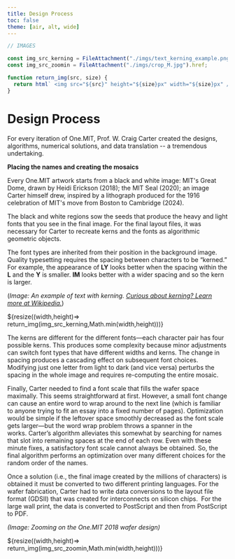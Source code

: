 ```yaml
---
title: Design Process
toc: false
theme: [air, alt, wide]
---
```


<style>
  
.img-container {
  text-align: center;
}

.img-container img {
  position: absolute;
  left:50%;
  transform: translateX(-50%);
}
  
</style>

```js
// IMAGES

const img_src_kerning = FileAttachment("./imgs/text_kerning_example.png").href;
const img_src_zoomin = FileAttachment("./imgs/crop_M.jpg").href;

function return_img(src, size) {
  return html` <img src="${src}" height="${size}px" width="${size}px" /> `;
}
```

<div class= "grid grid-cols-2">
  <div class="card">
    <h1> Design Process  </h1>
    
For every iteration of One.MIT, Prof. W. Craig Carter created the designs, algorithms, numerical solutions, and data translation -- a tremendous undertaking.

**Placing the names and creating the mosaics**

Every One.MIT artwork starts from a black and white image: MIT's Great Dome, drawn by Heidi Erickson (2018); the MIT Seal (2020); an image Carter himself drew, inspired by a lithograph produced for the 1916 celebration of MIT's move from Boston to Cambridge (2024).

The black and white regions sow the seeds that produce the heavy and light fonts that you see in the final image. For the final layout files, it was necessary for Carter to recreate kerns and the fonts as algorithmic geometric objects.

The font types are inherited from their position in the background image. Quality typesetting requires the spacing between characters to be “kerned.” For example, the appearance of **LY** looks better when the spacing within the **L** and the **Y** is smaller. **IM** looks better with a wider spacing and so the kern is larger.

(_Image: An example of text with kerning. <a href="https://en.wikipedia.org/wiki/Kerning">Curious about kerning? Learn more at Wikipedia.</a>_)

  </div>

  <div class="card">
    ${resize((width,height)=> return_img(img_src_kerning,Math.min(width,height)))}
  </div>

  <div class="card">

The kerns are different for the different fonts—each character pair has four possible kerns. This produces some complexity because minor adjustments can switch font types that have different widths and kerns. The change in spacing produces a cascading effect on subsequent font choices. Modifying just one letter from light to dark (and vice versa) perturbs the spacing in the whole image and requires re-computing the entire mosaic.

Finally, Carter needed to find a font scale that fills the wafer space maximally. This seems straightforward at first. However, a small font change can cause an entire word to wrap around to the next line (which is familiar to anyone trying to fit an essay into a fixed number of pages). Optimization would be simple if the leftover space smoothly decreased as the font scale gets larger—but the word wrap problem throws a spanner in the works. Carter’s algorithm alleviates this somewhat by searching for names that slot into remaining spaces at the end of each row. Even with these minute fixes, a satisfactory font scale cannot always be obtained. So, the final algorithm performs an optimization over many different choices for the random order of the names.

Once a solution (i.e., the final image created by the millions of characters) is obtained it must be converted to two different printing languages. For the wafer fabrication, Carter had to write data conversions to the layout file format (GDSII) that was created for interconnects on silicon chips.  For the large wall print, the data is converted to PostScript and then from PostScript to PDF.

_(Image: Zooming on the One.MIT 2018 wafer design)_

  </div>

  <div class="card">
    ${resize((width,height)=> return_img(img_src_zoomin,Math.min(width,height)))}
  </div>

</div>
